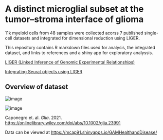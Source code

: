 # A distinct microglial subset at the tumor–stroma interface of glioma

11k myeloid cells from 48 samples were collected acorss 7 published single-cell datasets and integrated for dimensional reduction using LIGER.

This repository contains R markdown files used for analysis, the integrated dataset, and links to references and a shiny app for exploratory analyssis. 

[LIGER (Linked Inference of Genomic Experimental Relationships)](https://github.com/welch-lab/liger)

[Integrating Seurat objects using LIGER](https://github.com/satijalab/seurat-wrappers/blob/master/docs/liger.md)

## Overview of dataset
![image](https://user-images.githubusercontent.com/36866996/116314721-51732180-a764-11eb-925f-eeba1c1c888f.png)

![image](https://user-images.githubusercontent.com/36866996/116314570-1ec92900-a764-11eb-8b4c-3d88d45590a5.png)

Caponegro et. al. *Glia*. 2021. https://onlinelibrary.wiley.com/doi/abs/10.1002/glia.23991

Data can be viewed at https://mcap91.shinyapps.io/GAMHealthandDisease/
